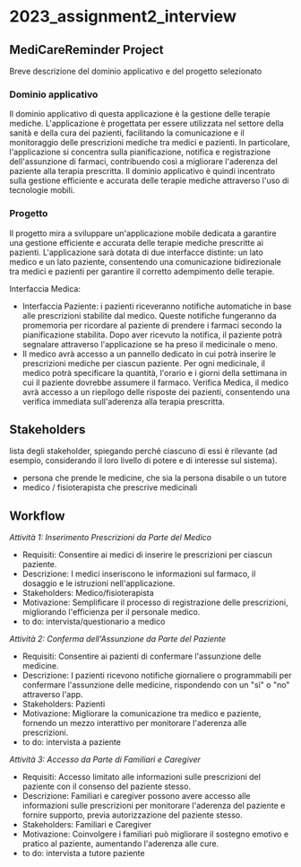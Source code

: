 # 2023_assignment2_interview

## MediCareReminder Project
Breve descrizione del dominio applicativo e del progetto selezionato

### Dominio applicativo
Il dominio applicativo di questa applicazione è la gestione delle terapie mediche. L'applicazione è progettata per essere utilizzata nel settore della sanità e della cura dei pazienti, facilitando la comunicazione e il monitoraggio delle prescrizioni mediche tra medici e pazienti. In particolare, l'applicazione si concentra sulla pianificazione, notifica e registrazione dell'assunzione di farmaci, contribuendo così a migliorare l'aderenza del paziente alla terapia prescritta. Il dominio applicativo è quindi incentrato sulla gestione efficiente e accurata delle terapie mediche attraverso l'uso di tecnologie mobili.

### Progetto
Il progetto mira a sviluppare un'applicazione mobile dedicata a garantire una gestione efficiente e accurata delle terapie mediche prescritte ai pazienti. L'applicazione sarà dotata di due interfacce distinte: un lato medico e un lato paziente, consentendo una comunicazione bidirezionale tra medici e pazienti per garantire il corretto adempimento delle terapie.

Interfaccia Medica:
- Interfaccia Paziente: i pazienti riceveranno notifiche automatiche in base alle prescrizioni stabilite dal medico. Queste notifiche fungeranno da promemoria per ricordare al paziente di prendere i farmaci secondo la pianificazione stabilita.
Dopo aver ricevuto la notifica, il paziente potrà segnalare attraverso l'applicazione se ha preso il medicinale o meno.
- Il medico avrà accesso a un pannello dedicato in cui potrà inserire le prescrizioni mediche per ciascun paziente.
Per ogni medicinale, il medico potrà specificare la quantità, l'orario e i giorni della settimana in cui il paziente dovrebbe assumere il farmaco. Verifica Medica, il medico avrà accesso a un riepilogo delle risposte dei pazienti, consentendo una verifica immediata sull'aderenza alla terapia prescritta.


## Stakeholders
lista degli stakeholder, spiegando perché ciascuno di essi è rilevante (ad esempio, considerando il loro livello di potere e di interesse sul sistema).

- persona che prende le medicine, che sia la persona disabile o un tutore
- medico / fisioterapista che prescrive medicinali


## Workflow
*Attività 1: Inserimento Prescrizioni da Parte del Medico*
- Requisiti: Consentire ai medici di inserire le prescrizioni per ciascun paziente.
- Descrizione: I medici inseriscono le informazioni sul farmaco, il dosaggio e le istruzioni nell'applicazione.
- Stakeholders: Medico/fisioterapista
- Motivazione: Semplificare il processo di registrazione delle prescrizioni, migliorando l'efficienza per il personale medico.
- to do: intervista/questionario a medico

*Attività 2: Conferma dell'Assunzione da Parte del Paziente*
- Requisiti: Consentire ai pazienti di confermare l'assunzione delle medicine.
- Descrizione: I pazienti ricevono notifiche giornaliere o programmabili per confermare l'assunzione delle medicine, rispondendo con un "sì" o "no" attraverso l'app.
- Stakeholders: Pazienti
- Motivazione: Migliorare la comunicazione tra medico e paziente, fornendo un mezzo interattivo per monitorare l'aderenza alle prescrizioni.
- to do: intervista a paziente

*Attività 3: Accesso da Parte di Familiari e Caregiver*
- Requisiti: Accesso limitato alle informazioni sulle prescrizioni del paziente con il consenso del paziente stesso.
- Descrizione: Familiari e caregiver possono avere accesso alle informazioni sulle prescrizioni per monitorare l'aderenza del paziente e fornire supporto, previa autorizzazione del paziente stesso.
- Stakeholders: Familiari e Caregiver
- Motivazione: Coinvolgere i familiari può migliorare il sostegno emotivo e pratico al paziente, aumentando l'aderenza alle cure.
- to do: intervista a tutore paziente

